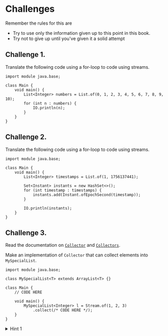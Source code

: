 # Challenges


Remember the rules for this are

- Try to use only the information given up to this point in this book.
- Try not to give up until you've given it a solid attempt

## Challenge 1.

Translate the following code using a for-loop to code using streams.

```java,editable
import module java.base;

class Main {
    void main() {
        List<Integer> numbers = List.of(0, 1, 2, 3, 4, 5, 6, 7, 8, 9, 10);
        for (int n : numbers) {
            IO.println(n);
        }
    }
}
```

## Challenge 2.

Translate the following code using a for-loop to code using streams.

```java,editable
import module java.base;

class Main {
    void main() {
        List<Integer> timestamps = List.of(1, 1756137441);

        Set<Instant> instants = new HashSet<>();
        for (int timestamp : timestamps) {
            instants.add(Instant.ofEpochSecond(timestamp));
        }

        IO.println(instants);
    }
}
```

## Challenge 3.

Read the documentation on [`Collector`](https://docs.oracle.com/en/java/javase/24/docs/api/java.base/java/util/stream/Collector.html) and [`Collectors`](https://docs.oracle.com/en/java/javase/24/docs/api/java.base/java/util/stream/Collector.html).

Make an implementation of `Collector` that can collect elements into `MySpecialList`.

```java,editable
import module java.base;

class MySpecialList<T> extends ArrayList<T> {}

class Main {
    // CODE HERE

    void main() {
        MySpecialList<Integer> l = Stream.of(1, 2, 3)
            .collect(/* CODE HERE */);
    }
}
```

<details>
    <summary> Hint 1 </summary>
    <p> Look at the `Collector.of` static methods </p>
</details>